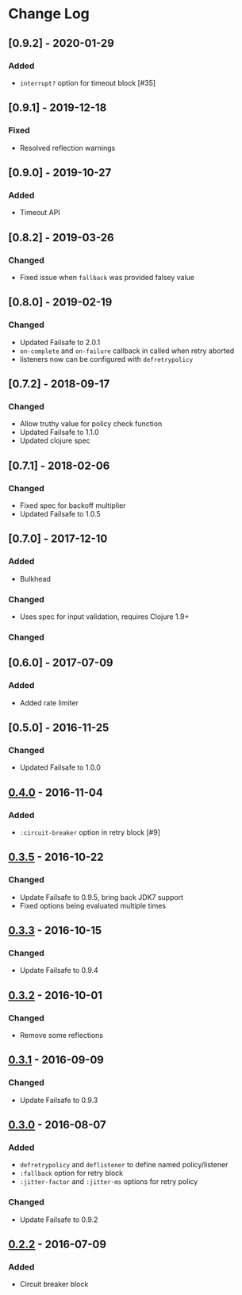 # Change Log

## [0.9.2] - 2020-01-29

### Added

- `interrupt?` option for timeout block [#35]

## [0.9.1] - 2019-12-18

### Fixed

- Resolved reflection warnings

## [0.9.0] - 2019-10-27

### Added

- Timeout API

## [0.8.2] - 2019-03-26

### Changed

- Fixed issue when `fallback` was provided falsey value

## [0.8.0] - 2019-02-19

### Changed

- Updated Failsafe to 2.0.1
- `on-complete` and `on-failure` callback in called when retry aborted
- listeners now can be configured with `defretrypolicy`

## [0.7.2] - 2018-09-17

### Changed

- Allow truthy value for policy check function
- Updated Failsafe to 1.1.0
- Updated clojure spec

## [0.7.1] - 2018-02-06

### Changed

- Fixed spec for backoff multiplier
- Updated Failsafe to 1.0.5

## [0.7.0] - 2017-12-10

### Added

- Bulkhead

### Changed

- Uses spec for input validation, requires Clojure 1.9+

### Changed

## [0.6.0] - 2017-07-09

### Added

- Added rate limiter

## [0.5.0] - 2016-11-25

### Changed

- Updated Failsafe to 1.0.0

## [0.4.0] - 2016-11-04

### Added

- `:circuit-breaker` option in retry block [#9]

## [0.3.5] - 2016-10-22

### Changed

- Update Failsafe to 0.9.5, bring back JDK7 support
- Fixed options being evaluated multiple times

## [0.3.3] - 2016-10-15

### Changed

- Update Failsafe to 0.9.4

## [0.3.2] - 2016-10-01

### Changed

- Remove some reflections

## [0.3.1] - 2016-09-09

### Changed

- Update Failsafe to 0.9.3

## [0.3.0] - 2016-08-07

### Added

- `defretrypolicy` and `deflistener` to define named policy/listener
- `:fallback` option for retry block
- `:jitter-factor` and `:jitter-ms` options for retry policy

### Changed

- Update Failsafe to 0.9.2

## [0.2.2] - 2016-07-09

### Added

- Circuit breaker block

[0.4.0]: https://github.com/sunng87/diehard/compare/0.4.0...0.5.0
[0.4.0]: https://github.com/sunng87/diehard/compare/0.3.5...0.4.0
[0.3.5]: https://github.com/sunng87/diehard/compare/0.3.3...0.3.5
[0.3.3]: https://github.com/sunng87/diehard/compare/0.3.2...0.3.3
[0.3.2]: https://github.com/sunng87/diehard/compare/0.3.1...0.3.2
[0.3.1]: https://github.com/sunng87/diehard/compare/0.3.0...0.3.1
[0.3.0]: https://github.com/sunng87/diehard/compare/0.2.2...0.3.0
[0.2.2]: https://github.com/sunng87/diehard/compare/0.1.0...0.2.2
